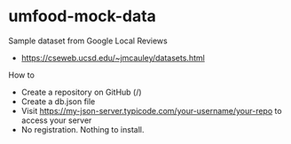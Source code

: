 # umfood-mock-data

Sample dataset from Google Local Reviews
- https://cseweb.ucsd.edu/~jmcauley/datasets.html

How to
- Create a repository on GitHub (<your-username>/<your-repo>)
- Create a db.json file
- Visit https://my-json-server.typicode.com/your-username/your-repo to access your server
- No registration. Nothing to install.

